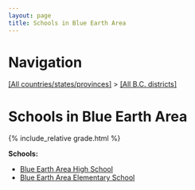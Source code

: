 ```yaml
---
layout: page
title: Schools in Blue Earth Area
---
```

# Navigation

[[All countries/states/provinces]](../..) > [[All B.C. districts]](..)

# Schools in Blue Earth Area

{% include_relative grade.html %}

**Schools:**

- [Blue Earth Area High School](Blue_Earth_Area_High_School.md)
- [Blue Earth Area Elementary School](Blue_Earth_Area_Elementary_School.md)
